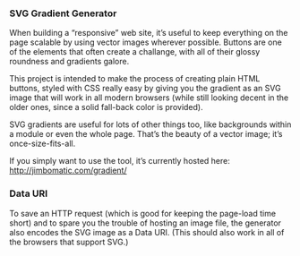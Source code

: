 
### SVG Gradient Generator

When building a “responsive” web site, it’s useful to keep everything on the
page scalable by using vector images wherever possible. Buttons are one of the
elements that often create a challange, with all of their glossy roundness and
gradients galore.

This project is intended to make the process of creating plain HTML buttons,
styled with CSS really easy by giving you the gradient as an SVG image that
will work in all modern browsers (while still looking decent in the older
ones, since a solid fall-back color is provided).

SVG gradients are useful for lots of other things too, like backgrounds within
a module or even the whole page. That’s the beauty of a vector image; it’s
once-size-fits-all.

If you simply want to use the tool, it’s currently hosted here:
http://jimbomatic.com/gradient/

### Data URI

To save an HTTP request (which is good for keeping the page-load time short)
and to spare you the trouble of hosting an image file, the generator also
encodes the SVG image as a Data URI. (This should also work in all of the
browsers that support SVG.)
